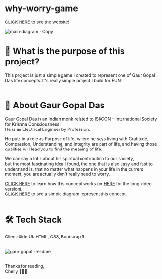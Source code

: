 ﻿# why-worry-game

[CLICK HERE](http://why-worry-game.s3-website-eu-west-1.amazonaws.com/) to see the website!<br/>

![main-diagram - Copy](https://user-images.githubusercontent.com/60425986/230718527-0ec97f44-499d-48fa-aac1-824a5c916287.jpg)<br/>


# 🤔 What is the purpose of this project?
This project is just a simple game I created to represent one of Gaur Gopal Das life concepts. It's really simple project I build for FUN!<br/><br/>

# 💬 About Gaur Gopal Das
Gaur Gopal Das is an Indian monk related to ISKCON – International Society for Krishna Consciousness.<br/>
He is an Electrical Engineer by Profession.<br/>

He puts in a role as Purpose of life, where he says living with Gratitude, Compassion, Understanding, and Integrity are part of life, and having those qualities will lead you to find the meaning of life. <br/>


We can say a lot a about his spiritual contribution to our society,<br/>
but the most fascinating idea I found, the one that is also easy and fast to understand is,
that no matter what happens in your life in the current moment, you are actually don't really need to worry.<br/>

[CLICK HERE](https://www.youtube.com/watch?v=9YRjX3A_8cM) to learn how this concept works (or [HERE](https://www.youtube.com/watch?v=daE_fIwZxM0) for the long video version).<br/>
[CLICK HERE](https://user-images.githubusercontent.com/60425986/230718527-0ec97f44-499d-48fa-aac1-824a5c916287.jpg) to see a simple diagram represent this concept.<br/><br/>

# 🛠 Tech Stack
Client-Side UI: HTML, CSS, Bootstrap 5
<br/><br/>

![gaur-gopal -readme](https://user-images.githubusercontent.com/60425986/230718717-423c5b80-68c3-494c-94a5-8ae4c693cd12.jpg)

<br/>
Thanks for reading,
<br/>
Chelly 👩🏻‍💻
